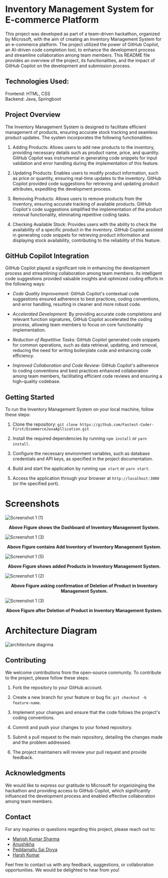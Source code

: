 # Inventory Management System for E-commerce Platform

This project was developed as part of a team-driven hackathon, organized by Microsoft, with the aim of creating an Inventory Management System for an e-commerce platform. The project utilized the power of GitHub Copilot, an AI-driven code completion tool, to enhance the development process and streamline collaboration among team members. This README file provides an overview of the project, its functionalities, and the impact of GitHub Copilot on the development and submission process.

## Technologies Used:
Frontend: HTML, CSS
<br>
Backend: Java, Springboot

## Project Overview

The Inventory Management System is designed to facilitate efficient management of products, ensuring accurate stock tracking and seamless product updates. The system incorporates the following functionalities:

1. Adding Products: Allows users to add new products to the inventory, providing necessary details such as product name, price, and quantity. GitHub Copilot was instrumental in generating code snippets for input validation and error handling during the implementation of this feature.

2. Updating Products: Enables users to modify product information, such as price or quantity, ensuring real-time updates to the inventory. GitHub Copilot provided code suggestions for retrieving and updating product attributes, expediting the development process.

3. Removing Products: Allows users to remove products from the inventory, ensuring accurate tracking of available products. GitHub Copilot's code suggestions simplified the implementation of the product removal functionality, eliminating repetitive coding tasks.

4. Checking Available Stock: Provides users with the ability to check the availability of a specific product in the inventory. GitHub Copilot assisted in generating code snippets for retrieving product information and displaying stock availability, contributing to the reliability of this feature.

## GitHub Copilot Integration

GitHub Copilot played a significant role in enhancing the development process and streamlining collaboration among team members. Its intelligent code suggestions provided valuable insights and optimized coding efforts in the following ways:

- *Code Quality Improvement:* GitHub Copilot's contextual code suggestions ensured adherence to best practices, coding conventions, and error handling, resulting in cleaner and more robust code.

- *Accelerated Development:* By providing accurate code completions and relevant function signatures, GitHub Copilot accelerated the coding process, allowing team members to focus on core functionality implementation.

- *Reduction of Repetitive Tasks:* GitHub Copilot generated code snippets for common operations, such as data retrieval, updating, and removal, reducing the need for writing boilerplate code and enhancing code efficiency.

- *Improved Collaboration and Code Review:* GitHub Copilot's adherence to coding conventions and best practices enhanced collaboration among team members, facilitating efficient code reviews and ensuring a high-quality codebase.

## Getting Started

To run the Inventory Management System on your local machine, follow these steps:

1. Clone the repository: `git clone https://github.com/Fastest-Coder-First/EcommerceJavaApllication.git`

2. Install the required dependencies by running `npm install` or `yarn install`.

3. Configure the necessary environment variables, such as database credentials and API keys, as specified in the project documentation.

4. Build and start the application by running `npm start` or `yarn start`.

5. Access the application through your browser at `http://localhost:3000` (or the specified port).

# Screenshots
![Screenshot 1 (1)](https://github.com/Fastest-Coder-First/EcommerceJavaApllication/assets/51746097/0c73e716-58c4-4ee8-acef-32f2b59b090e)

<p align="center">
  <b>Above Figure shows the Dashboard of Inventory Management System.
</b>
</p>

![Screenshot 1 (3)](https://github.com/Fastest-Coder-First/EcommerceJavaApllication/assets/51746097/65cfbab3-7bc0-46aa-a3b1-f008356084fc)

<p align="center">
  <b>Above Figure contains Add Inventory of Inventory Management System.
</b>
</p>

![Screenshot 1 (5)](https://github.com/Fastest-Coder-First/EcommerceJavaApllication/assets/51746097/53f38794-0f02-460b-a119-6181e0aeb29f)

<p align="center">
  <b>Above Figure shows added Products in Inventory Management System.
</b>
</p>


![Screenshot 1 (2)](https://github.com/Fastest-Coder-First/EcommerceJavaApllication/assets/51746097/dee16c0d-23bb-415b-b0a7-1bcde09c68d5)

<p align="center">
  <b>Above Figure asking confirmation of Deletion of Product in Inventory Management System.
</b>
</p>


![Screenshot 1 (3)](https://github.com/Fastest-Coder-First/EcommerceJavaApllication/assets/51746097/e3efcf52-3a74-4fac-b790-2fc7b42e054e)

<p align="center">
  <b>Above Figure after Deletion of Product in Inventory Management System.
</b>
</p>

# Architecture Diagram
![architecture diagrma](https://github.com/Fastest-Coder-First/EcommerceJavaApllication/assets/51746097/7aa0aa99-3ba3-411b-a83b-88e0af01c250)

## Contributing

We welcome contributions from the open-source community. To contribute to the project, please follow these steps:

1. Fork the repository to your GitHub account.

2. Create a new branch for your feature or bug fix: `git checkout -b feature-name`.

3. Implement your changes and ensure that the code follows the project's coding conventions.

4. Commit and push your changes to your forked repository.

5. Submit a pull request to the main repository, detailing the changes made and the problem addressed.

6. The project maintainers will review your pull request and provide feedback.


## Acknowledgments

We would like to express our gratitude to Microsoft for organizinging the hackathon and providing access to GitHub Copilot, which significantly influenced the development process and enabled effective collaboration among team members.

## Contact

For any inquiries or questions regarding this project, please reach out to:

- [Manish Kumar Sharma](mailto:manishk_sharma@outlook.com)
- [Anushikha](mailto:anushikha21nov@gmail.com)
- [Peddamallu Sai Divya](mailto:saidivyareddy33@gmail.com)
- [Harsh Kumar](mailto:harshksingh42@gmail.com)

Feel free to contact us with any feedback, suggestions, or collaboration opportunities. We would be delighted to hear from you!
